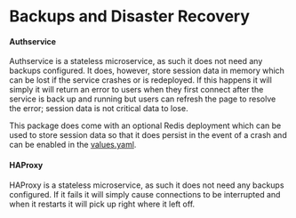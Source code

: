 # Backups and Disaster Recovery

#### Authservice

Authservice is a stateless microservice, as such it does not need any backups configured. It does, however, store session data in memory which can be lost if the service crashes or is redeployed. If this happens it will simply it will return an error to users when they first connect after the service is back up and running but users can refresh the page to resolve the error; session data is not critical data to lose. 

This package does come with an optional Redis deployment which can be used to store session data so that it does persist in the event of a crash and can be enabled in the [values.yaml](./chart/values.yaml#L160).

#### HAProxy

HAProxy is a stateless microservice, as such it does not need any backups configured. If it fails it will simply cause connections to be interrupted and when it restarts it will pick up right where it left off. 
